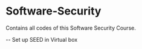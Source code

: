 # Software-Security
Contains all codes of this Software Security Course.

-- Set up SEED in Virtual box
